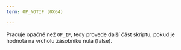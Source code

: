 ```yaml
---
term: OP_NOTIF (0X64)

---
```

Pracuje opačně než `OP_IF`, tedy provede další část skriptu, pokud je hodnota na vrcholu zásobníku nula (false).